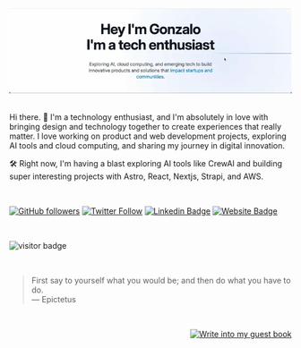 <div align="center">
<img src="https://github.com/gonzaloalfaro/gonzaloalfaro/blob/main/final1a.webp" alt="eatsleepcode" height="auto" />
</div>
<br/>

Hi there. 👋 I'm a technology enthusiast, and I'm absolutely in love with bringing design and technology together to create experiences that really matter. I love working on product and web development projects, exploring AI tools and cloud computing, and sharing my journey in digital innovation.

🛠️ Right now, I'm having a blast exploring AI tools like CrewAI and building super interesting projects with Astro, React, Nextjs, Strapi, and AWS.

<br/>

[![GitHub followers](https://img.shields.io/github/followers/gonzaloalfaro?style=social)](https://www.github.com/gonzaloalfaro)
[![Twitter Follow](https://img.shields.io/twitter/follow/gonzaloalfarof?style=social)](https://www.x.com/gonzaloalfarof)
[![Linkedin Badge](https://img.shields.io/badge/-gonzaloalfarof-blue?style=flat-square&logo=Linkedin&logoColor=white&link=https://www.linkedin.com/in/gonzaloalfarof/)](https://www.linkedin.com/in/gonzaloalfarof/)
[![Website Badge](https://img.shields.io/badge/-gonzaloalfaro.com-darkblue?style=flat-square&logo=Safari&logoColor=white&link=http://www.gonzaloalfaro.com)](https://www.gonzaloalfaro.com/)

<br/>
<p  align="left"><img src="https://visitor-badge.laobi.icu/badge?page_id=gonzaloalfaro" alt="visitor badge"/></p>
<br/>


> First say to yourself what you would be;
and then do what you have to do. <br/>
> — Epictetus


<div align="right">

<br/>  

[![Write into my guest book](https://img.shields.io/badge/-___%20%F0%9F%96%8B%20Write%20into%20my%20guest%20book-red?style=flat-round)](https://github.com/gonzaloalfaro/gonzaloalfaro/issues/new?template=Guestbook_entry.md&title=Adding+<username>+to+guestbook)
<br/>

